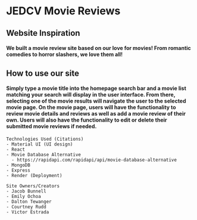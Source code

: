# JEDCV Movie Reviews

## Website Inspiration
#### We built a movie review site based on our love for movies! From romantic comedies to horror slashers, we love them all!

## How to use our site
#### Simply type a movie title into the homepage search bar and a movie list matching your search will display in the user interface. From there, selecting one of the movie results will navigate the user to the selected movie page. On the movie page, users will have the functionality to review movie details and reviews as well as add a movie review of their own. Users will also have the functionality to edit or delete their submitted movie reviews if needed. 

    Technologies Used (Citations)
    - Material UI (UI design)
    - React
    - Movie Database Alternative
      - https://rapidapi.com/rapidapi/api/movie-database-alternative
    - MongoDB
    - Express
    - Render (Deployment)

    Site Owners/Creators
    - Jacob Bunnell
    - Emily Ochoa
    - Dalton Tewanger
    - Courtney Rudd
    - Victor Estrada
